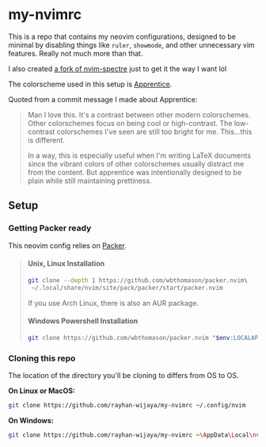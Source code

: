 # my-nvimrc

This is a repo that contains my neovim configurations, designed to be minimal
by disabling things like `ruler`, `showmode`, and other unnecessary
vim features. Really not much more than that.

I also created
[a fork of nvim-spectre](https://github.com/rayhan-wijaya/my-nvim-spectre)
just to get it the way I want lol

The colorscheme used in this setup is
[Apprentice](https://github.com/romainl/Apprentice).

Quoted from a commit message I made about Apprentice:

> Man I love this. It's a contrast between other modern colorschemes. Other
> colorschemes focus on being cool or high-contrast. The low-contrast
> colorschemes I've seen are still too bright for me. This...this is
> different.
>
> In a way, this is especially useful when I'm writing LaTeX documents since
> the vibrant colors of other colorschemes usually distract me from the
> content. But apprentice was intentionally designed to be plain while still
> maintaining prettiness.

## Setup

### Getting Packer ready

This neovim config relies on
[Packer](https://github.com/wbthomason/packer.nvim).

> #### Unix, Linux Installation
> 
> ```bash
> git clone --depth 1 https://github.com/wbthomason/packer.nvim\
>  ~/.local/share/nvim/site/pack/packer/start/packer.nvim
> ```
> 
> If you use Arch Linux, there is also an AUR package.
> 
> #### Windows Powershell Installation
> 
> ```bash
> git clone https://github.com/wbthomason/packer.nvim "$env:LOCALAPPDATA\nvim-data\site\pack\packer\start\packer.nvim"
> ```

### Cloning this repo

The location of the directory you'll be cloning to differs from OS to OS.

**On Linux or MacOS:**

```bash
git clone https://github.com/rayhan-wijaya/my-nvimrc ~/.config/nvim
```

**On Windows:**

```bash
git clone https://github.com/rayhan-wijaya/my-nvimrc ~\AppData\Local\nvim
```

